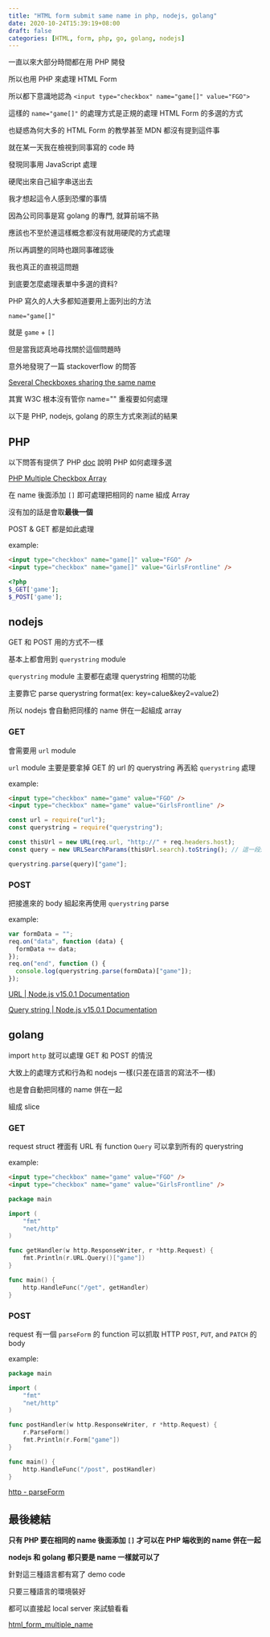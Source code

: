 ```yaml
---
title: "HTML form submit same name in php, nodejs, golang"
date: 2020-10-24T15:39:19+08:00
draft: false
categories: [HTML, form, php, go, golang, nodejs]
---
```


一直以來大部分時間都在用 PHP 開發

所以也用 PHP 來處理 HTML Form

所以都下意識地認為 `<input type="checkbox" name="game[]" value="FGO">`

這樣的 `name="game[]"` 的處理方式是正規的處理 HTML Form 的多選的方式

也疑惑為何大多的 HTML Form 的教學甚至 MDN 都沒有提到這件事

就在某一天我在檢視到同事寫的 code 時

發現同事用 JavaScript 處理

硬爬出來自己組字串送出去

我才想起這令人感到恐懼的事情

因為公司同事是寫 golang 的專門, 就算前端不熟

應該也不至於連這樣概念都沒有就用硬爬的方式處理

所以再調整的同時也跟同事確認後

我也真正的直視這問題

到底要怎麼處理表單中多選的資料?

PHP 寫久的人大多都知道要用上面列出的方法

`name="game[]"`

就是 `game` + `[]`

但是當我認真地尋找關於這個問題時

意外地發現了一篇 stackoverflow 的問答

[Several Checkboxes sharing the same name](https://stackoverflow.com/questions/16552680/several-checkboxes-sharing-the-same-name)

其實 W3C 根本沒有管你 name="" 重複要如何處理

以下是 PHP, nodejs, golang 的原生方式來測試的結果

## PHP

以下問答有提供了 PHP [doc](https://www.php.net/manual/en/faq.html.php#faq.html.arrays) 說明 PHP 如何處理多選

[PHP Multiple Checkbox Array](https://stackoverflow.com/questions/14026361/php-multiple-checkbox-array)

在 name 後面添加 `[]` 即可處理把相同的 name 組成 Array

沒有加的話是會取**最後一個**

POST & GET 都是如此處理

example:

```html
<input type="checkbox" name="game[]" value="FGO" />
<input type="checkbox" name="game[]" value="GirlsFrontline" />
```

```php
<?php
$_GET['game'];
$_POST['game'];
```

## nodejs

GET 和 POST 用的方式不一樣

基本上都會用到 `querystring` module

`querystring` module 主要都在處理 querystring 相關的功能

主要靠它 parse querystring format(ex: key=calue&key2=value2)

所以 nodejs 會自動把同樣的 name 併在一起組成 array

### GET

會需要用 `url` module

`url` module 主要是要拿掉 GET 的 url 的 querystring 再丟給 `querystring` 處理

example:

```html
<input type="checkbox" name="game" value="FGO" />
<input type="checkbox" name="game" value="GirlsFrontline" />
```

```js
const url = require("url");
const querystring = require("querystring");

const thisUrl = new URL(req.url, "http://" + req.headers.host);
const query = new URLSearchParams(thisUrl.search).toString(); // 這一段是要把 `?key=calue&key2=value2` => `key=calue&key2=value2`

querystring.parse(query)["game"];
```

### POST

把接進來的 body 組起來再使用 `querystring` parse

example:

```js
var formData = "";
req.on("data", function (data) {
  formData += data;
});
req.on("end", function () {
  console.log(querystring.parse(formData)["game"]);
});
```

[URL | Node.js v15.0.1 Documentation](https://nodejs.org/api/url.html)

[Query string | Node.js v15.0.1 Documentation](https://nodejs.org/api/querystring.html)

## golang

import `http` 就可以處理 GET 和 POST 的情況

大致上的處理方式和行為和 nodejs 一樣(只差在語言的寫法不一樣)

也是會自動把同樣的 name 併在一起

組成 slice

### GET

request struct 裡面有 URL 有 function `Query` 可以拿到所有的 querystring

example:

```html
<input type="checkbox" name="game" value="FGO" />
<input type="checkbox" name="game" value="GirlsFrontline" />
```

```go
package main

import (
    "fmt"
	"net/http"
)

func getHandler(w http.ResponseWriter, r *http.Request) {
    fmt.Println(r.URL.Query()["game"])
}

func main() {
    http.HandleFunc("/get", getHandler)
}
```

### POST

request 有一個 `parseForm` 的 function 可以抓取 HTTP `POST`, `PUT`, and `PATCH` 的 body

example:

```go
package main

import (
    "fmt"
	"net/http"
)

func postHandler(w http.ResponseWriter, r *http.Request) {
    r.ParseForm()
    fmt.Println(r.Form["game"])
}

func main() {
    http.HandleFunc("/post", postHandler)
}
```

[http - parseForm](https://golang.org/pkg/net/http/#Request.ParseForm)

## 最後總結

**只有 PHP 要在相同的 name 後面添加 `[]` 才可以在 PHP 端收到的 name 併在一起**

**nodejs 和 golang 都只要是 name 一樣就可以了**

針對這三種語言都有寫了 demo code

只要三種語言的環境裝好

都可以直接起 local server 來試驗看看

[html_form_multiple_name](https://github.com/tedshd/html_form_multiple_name)
